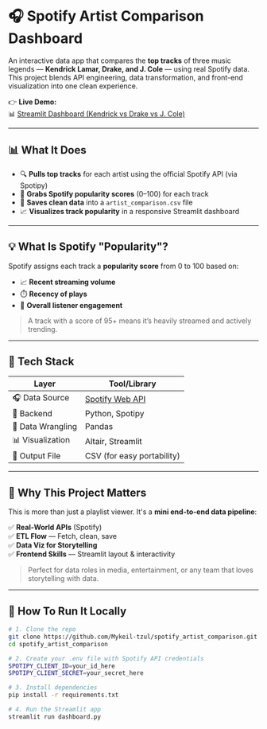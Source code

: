 # 🎧 Spotify Artist Comparison Dashboard

An interactive data app that compares the **top tracks** of three music legends — **Kendrick Lamar, Drake, and J. Cole** — using real Spotify data. This project blends API engineering, data transformation, and front-end visualization into one clean experience.

👉 **Live Demo:**  
📊 [Streamlit Dashboard (Kendrick vs Drake vs J. Cole)](https://spotifyartistcomparison-bymt.streamlit.app/)

---

## 📊 What It Does

- 🔍 **Pulls top tracks** for each artist using the official Spotify API (via Spotipy)
- 💯 **Grabs Spotify popularity scores** (0–100) for each track
- 💾 **Saves clean data** into a `artist_comparison.csv` file
- 📈 **Visualizes track popularity** in a responsive Streamlit dashboard

---

## 💡 What Is Spotify "Popularity"?

Spotify assigns each track a **popularity score** from 0 to 100 based on:
- 📈 **Recent streaming volume**
- ⏱️ **Recency of plays**
- 🔁 **Overall listener engagement**

> A track with a score of 95+ means it’s heavily streamed and actively trending.

---

## 📂 Tech Stack

| Layer         | Tool/Library                 |
|--------------|------------------------------|
| 🎧 Data Source | [Spotify Web API](https://developer.spotify.com/documentation/web-api) |
| 🐍 Backend     | Python, Spotipy              |
| 🧮 Data Wrangling | Pandas                    |
| 📊 Visualization | Altair, Streamlit         |
| 🔄 Output File | CSV (for easy portability)  |

---

## 🧠 Why This Project Matters

This is more than just a playlist viewer. It's a **mini end-to-end data pipeline**:

✅ **Real-World APIs** (Spotify)  
✅ **ETL Flow** — Fetch, clean, save  
✅ **Data Viz for Storytelling**  
✅ **Frontend Skills** — Streamlit layout & interactivity

> Perfect for data roles in media, entertainment, or any team that loves storytelling with data.

---

## 🚀 How To Run It Locally

```bash
# 1. Clone the repo
git clone https://github.com/Mykeil-tzul/spotify_artist_comparison.git
cd spotify_artist_comparison

# 2. Create your .env file with Spotify API credentials
SPOTIPY_CLIENT_ID=your_id_here  
SPOTIPY_CLIENT_SECRET=your_secret_here  

# 3. Install dependencies
pip install -r requirements.txt

# 4. Run the Streamlit app
streamlit run dashboard.py
